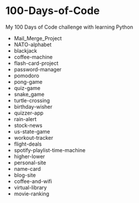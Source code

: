 # 100-Days-of-Code
My 100 Days of Code challenge with learning Python


 - Mail_Merge_Project
 - NATO-alphabet
 - blackjack
 - coffee-machine
 - flash-card-project
 - password-manager
 - pomodoro
 - pong-game
 - quiz-game
 - snake_game
 - turtle-crossing
 - birthday-wisher
 - quizzer-app
 - rain-alert
 - stock-news
 - us-state-game
 - workout-tracker
 - flight-deals
 - spotify-playlist-time-machine
 - higher-lower
 - personal-site
 - name-card
 - blog-site
 - coffee-and-wifi
 - virtual-library 
 - movie-ranking
